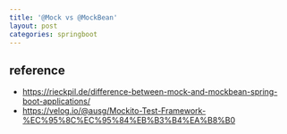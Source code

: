 ```yaml
---
title: '@Mock vs @MockBean'
layout: post
categories: springboot
---
```


## reference
- <https://rieckpil.de/difference-between-mock-and-mockbean-spring-boot-applications/>
- <https://velog.io/@ausg/Mockito-Test-Framework-%EC%95%8C%EC%95%84%EB%B3%B4%EA%B8%B0>



